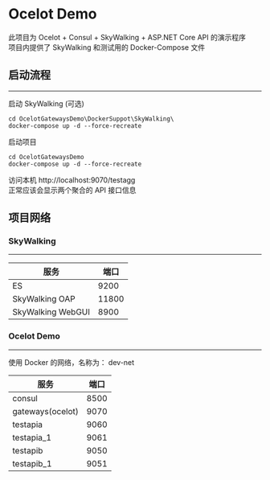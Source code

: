 # Ocelot Demo

此项目为 Ocelot + Consul + SkyWalking + ASP.NET Core API 的演示程序  
项目内提供了 SkyWalking 和测试用的 Docker-Compose 文件

## 启动流程

---

启动 SkyWalking (可选)

```
cd OcelotGatewaysDemo\DockerSuppot\SkyWalking\
docker-compose up -d --force-recreate
```

启动项目

```
cd OcelotGatewaysDemo
docker-compose up -d --force-recreate
```

访问本机 http://localhost:9070/testagg  
正常应该会显示两个聚合的 API 接口信息

## 项目网络

### SkyWalking

---

| 服务              | 端口  |
| ----------------- | ----- |
| ES                | 9200  |
| SkyWalking OAP    | 11800 |
| SkyWalking WebGUI | 8900  |

### Ocelot Demo

---

使用 Docker 的网络，名称为： dev-net

| 服务             | 端口 |
| ---------------- | ---- |
| consul           | 8500 |
| gateways(ocelot) | 9070 |
| testapia         | 9060 |
| testapia_1       | 9061 |
| testapib         | 9050 |
| testapib_1       | 9051 |
